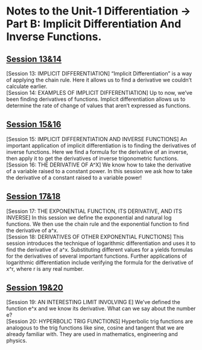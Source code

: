 # Notes to the Unit-1 Differentiation -> Part B: Implicit Differentiation And Inverse Functions.  
## [Session 13&14](https://github.com/Beckhol/CS-Notes-18.01-Single-Variable-Calculus/blob/main/Differentiation/Part%20B:%20Implicit%20Differentiation%20And%20Inverse%20Functions/Session%2013-14.md)  
[Session 13: IMPLICIT DIFFERENTIATION] “Implicit Differentiation” is a way of applying the chain rule. Here it allows us to find a derivative we couldn’t calculate earlier.  
[Session 14: EXAMPLES OF IMPLICIT DIFFERENTIATION] Up to now, we’ve been finding derivatives of functions. Implicit differentiation allows us to determine the rate of change of values that aren’t expressed as functions.  
## [Session 15&16](https://github.com/Beckhol/CS-Notes-18.01-Single-Variable-Calculus/blob/main/Differentiation/Part%20B:%20Implicit%20Differentiation%20And%20Inverse%20Functions/Session%2015-16.md)  
[Session 15: IMPLICIT DIFFERENTIATION AND INVERSE FUNCTIONS] An important application of implicit differentiation is to finding the derivatives of inverse functions. Here we find a formula for the derivative of an inverse, then apply it to get the derivatives of inverse trigonometric functions.  
[Session 16: THE DERIVATIVE OF A^X] We know how to take the derivative of a variable raised to a constant power. In this session we ask how to take the derivative of a constant raised to a variable power!  
## [Session 17&18](https://github.com/Beckhol/CS-Notes-18.01-Single-Variable-Calculus/blob/main/Differentiation/Part%20B:%20Implicit%20Differentiation%20And%20Inverse%20Functions/Session%2017-18.md)  
[Session 17: THE EXPONENTIAL FUNCTION, ITS DERIVATIVE, AND ITS INVERSE] In this session we define the exponential and natural log functions. We then use the chain rule and the exponential function to find the derivative of a^x.  
[Session 18: DERIVATIVES OF OTHER EXPONENTIAL FUNCTIONS] This session introduces the technique of logarithmic differentiation and uses it to find the derivative of a^x. Substituting different values for a yields formulas for the derivatives of several important functions. Further applications of logarithmic differentiation include verifying the formula for the derivative of x^r, where r is any real number.  
## [Session 19&20](https://github.com/Beckhol/CS-Notes-18.01-Single-Variable-Calculus/blob/main/Differentiation/Part%20B:%20Implicit%20Differentiation%20And%20Inverse%20Functions/Session%2019-20.md)  
[Session 19: AN INTERESTING LIMIT INVOLVING E] We’ve defined the function e^x and we know its derivative. What can we say about the number e?  
[Session 20: HYPERBOLIC TRIG FUNCTIONS] Hyperbolic trig functions are analogous to the trig functions like sine, cosine and tangent that we are already familiar with. They are used in mathematics, engineering and physics.  


